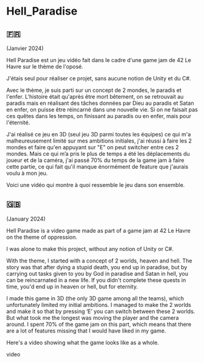 # Hell_Paradise

## 🇫🇷
(Janvier 2024)

Hell Paradise est un jeu vidéo fait dans le cadre d'une game jam de 42 Le Havre sur le thème de l'oposé.

J'étais seul pour réaliser ce projet, sans aucune notion de Unity et du C#.

Avec le thème, je suis parti sur un concept de 2 mondes, le paradis et l'enfer. L'histoire était qu'après être mort bêtement, on se retrouvait au paradis mais en réalisant des tâches données par Dieu au paradis et Satan en enfer, on puisse être réincarné dans une nouvelle vie. Si on ne faisait pas ces quêtes dans les temps, on finissant au paradis ou en enfer, mais pour l'éternité.

J'ai réalisé ce jeu en 3D (seul jeu 3D parmi toutes les équipes) ce qui m'a malheureusement limité sur mes ambitions initiales, j'ai réussi à faire les 2 mondes et faire qu'en appuyant sur "E" on peut switcher entre ces 2 mondes. Mais ce qui m’a pris le plus de temps a été les déplacements du joueur et de la caméra, j'ai passé 70% du temps de la game jam à faire cette partie, ce qui fait qu'il manque énormément de feature que j'aurais voulu à mon jeu.

Voici une vidéo qui montre à quoi ressemble le jeu dans son ensemble.



## 🇬🇧
(January 2024)

Hell Paradise is a video game made as part of a game jam at 42 Le Havre on the theme of oppression.

I was alone to make this project, without any notion of Unity or C#.

With the theme, I started with a concept of 2 worlds, heaven and hell. The story was that after dying a stupid death, you end up in paradise, but by carrying out tasks given to you by God in paradise and Satan in hell, you can be reincarnated in a new life. If you didn't complete these quests in time, you'd end up in heaven or hell, but for eternity.

I made this game in 3D (the only 3D game among all the teams), which unfortunately limited my initial ambitions. I managed to make the 2 worlds and make it so that by pressing ‘E’ you can switch between these 2 worlds. But what took me the longest was moving the player and the camera around. I spent 70% of the game jam on this part, which means that there are a lot of features missing that I would have liked in my game.

Here's a video showing what the game looks like as a whole.




video
